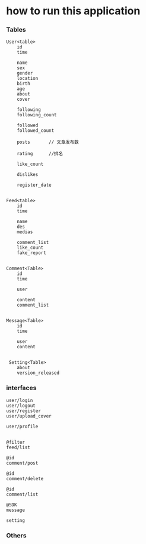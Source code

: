 # how to run this application





### Tables
    
    User<table>
        id
        time
          
        name
        sex
        gender
        location
        birth
        age
        about
        cover
        
        following
        following_count
        
        followed
        followed_count
        
        posts       // 文章发布数
        
        rating      //排名
        
        like_count
        
        dislikes
     
        register_date
     
     
    Feed<table>
        id
        time
        
        name
        des
        medias
        
        comment_list
        like_count
        fake_report
    
    
    Comment<Table>
        id
        time
        
        user
        
        content
        comment_list    
        
    
    Message<Table>
        id
        time
        
        user
        content
        
    
     Setting<Table>
        about
        version_released
        
        

### interfaces

    user/login
    user/logout
    user/register
    user/upload_cover
    
    user/profile
    
    
    @filter
    feed/list
    
    @id
    comment/post
    
    @id
    comment/delete
    
    @id
    comment/list
    
    @SDK
    message 
    
    setting
    
    
### Others
   
    
    
    
    
    
        
    
    
        
        
        
         
    
   